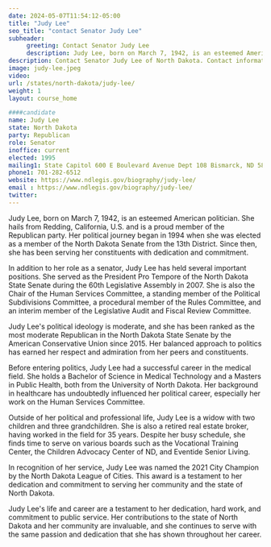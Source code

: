 ```yaml
---
date: 2024-05-07T11:54:12-05:00
title: "Judy Lee"
seo_title: "contact Senator Judy Lee"
subheader:
     greeting: Contact Senator Judy Lee
     description: Judy Lee, born on March 7, 1942, is an esteemed American politician. She hails from Redding, California, U.S. and is a proud member of the Republican party. Her political journey began in 1994 when she was elected as a member of the North Dakota Senate from the 13th District. Since then, she has been serving her constituents with dedication and commitment.
description: Contact Senator Judy Lee of North Dakota. Contact information for Judy Lee includes email address, phone number, and mailing address.
image: judy-lee.jpeg
video:
url: /states/north-dakota/judy-lee/
weight: 1
layout: course_home

####candidate
name: Judy Lee
state: North Dakota
party: Republican
role: Senator
inoffice: current
elected: 1995
mailing1: State Capitol 600 E Boulevard Avenue Dept 108 Bismarck, ND 58505-0360
phone1: 701-282-6512
website: https://www.ndlegis.gov/biography/judy-lee/
email : https://www.ndlegis.gov/biography/judy-lee/
twitter:
---
```

Judy Lee, born on March 7, 1942, is an esteemed American politician. She hails from Redding, California, U.S. and is a proud member of the Republican party. Her political journey began in 1994 when she was elected as a member of the North Dakota Senate from the 13th District. Since then, she has been serving her constituents with dedication and commitment.

In addition to her role as a senator, Judy Lee has held several important positions. She served as the President Pro Tempore of the North Dakota State Senate during the 60th Legislative Assembly in 2007. She is also the Chair of the Human Services Committee, a standing member of the Political Subdivisions Committee, a procedural member of the Rules Committee, and an interim member of the Legislative Audit and Fiscal Review Committee.

Judy Lee's political ideology is moderate, and she has been ranked as the most moderate Republican in the North Dakota State Senate by the American Conservative Union since 2015. Her balanced approach to politics has earned her respect and admiration from her peers and constituents.

Before entering politics, Judy Lee had a successful career in the medical field. She holds a Bachelor of Science in Medical Technology and a Masters in Public Health, both from the University of North Dakota. Her background in healthcare has undoubtedly influenced her political career, especially her work on the Human Services Committee.

Outside of her political and professional life, Judy Lee is a widow with two children and three grandchildren. She is also a retired real estate broker, having worked in the field for 35 years. Despite her busy schedule, she finds time to serve on various boards such as the Vocational Training Center, the Children Advocacy Center of ND, and Eventide Senior Living.

In recognition of her service, Judy Lee was named the 2021 City Champion by the North Dakota League of Cities. This award is a testament to her dedication and commitment to serving her community and the state of North Dakota.

Judy Lee's life and career are a testament to her dedication, hard work, and commitment to public service. Her contributions to the state of North Dakota and her community are invaluable, and she continues to serve with the same passion and dedication that she has shown throughout her career.
